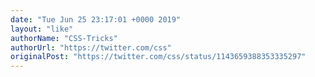 ```yaml
---
date: "Tue Jun 25 23:17:01 +0000 2019"
layout: "like"
authorName: "CSS-Tricks"
authorUrl: "https://twitter.com/css"
originalPost: "https://twitter.com/css/status/1143659388353335297"
---
```

